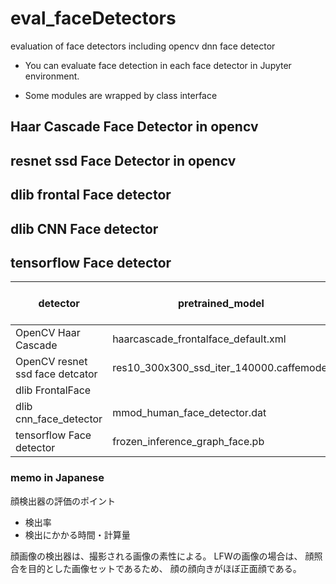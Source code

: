 # eval_faceDetectors
evaluation of face detectors including opencv dnn face detector

- You can evaluate face detection in each face detector in Jupyter environment.

- Some modules are wrapped by class interface


## Haar Cascade Face Detector in opencv

## resnet ssd Face Detector in opencv

## dlib frontal Face detector

## dlib CNN Face detector

## tensorflow Face detector


|detector| pretrained_model | input image size|
|----|----|----|
|OpenCV Haar Cascade| haarcascade_frontalface_default.xml  | no upper limit   |
|OpenCV resnet ssd face detcator | res10_300x300_ssd_iter_140000.caffemodel |  300x300 |
|dlib FrontalFace |                                      |                  |
|dlib cnn_face_detector |  mmod_human_face_detector.dat |                  |
|tensorflow Face detector | frozen_inference_graph_face.pb |                  |




### memo in Japanese

顔検出器の評価のポイント
- 検出率
- 検出にかかる時間・計算量

顔画像の検出器は、撮影される画像の素性による。
LFWの画像の場合は、
顔照合を目的とした画像セットであるため、
顔の顔向きがほぼ正面顔である。
